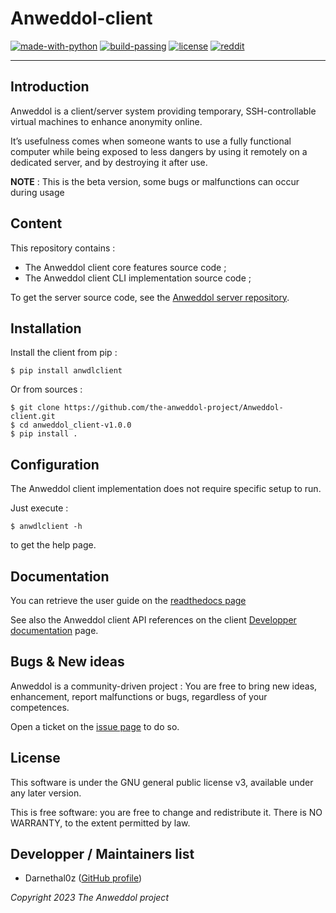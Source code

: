 # Anweddol-client

[![made-with-python](https://img.shields.io/badge/Made%20with-Python-important)](https://www.python.org/)
[![build-passing](https://img.shields.io/badge/build-passing-green.svg)](https://shields.io/)
[![license](https://img.shields.io/badge/license-GPLv3-blue.svg)](https://shields.io/)
[![reddit](https://img.shields.io/reddit/subreddit-subscribers/Anweddol?style=social)](https://www.reddit.com/r/Anweddol/)

---

## Introduction

Anweddol is a client/server system providing temporary, SSH-controllable virtual machines to enhance anonymity online.

It’s usefulness comes when someone wants to use a fully functional computer while being exposed to less dangers by using it remotely on a dedicated server, and by destroying it after use.

**NOTE** : This is the beta version, some bugs or malfunctions can occur during usage

## Content

This repository contains : 

- The Anweddol client core features source code ;
- The Anweddol client CLI implementation source code ;

To get the server source code, see the [Anweddol server repository](https://github.com/the-anweddol-project/Anweddol-server).

## Installation

Install the client from pip : 
```
$ pip install anwdlclient
```

Or from sources : 
```
$ git clone https://github.com/the-anweddol-project/Anweddol-client.git
$ cd anweddol_client-v1.0.0
$ pip install .
```

## Configuration

The Anweddol client implementation does not require specific setup to run.

Just execute : 
```
$ anwdlclient -h
```

to get the help page.

## Documentation

You can retrieve the user guide on the [readthedocs page]()

See also the Anweddol client API references on the client [Developper documentation]() page.

## Bugs & New ideas

Anweddol is a community-driven project : You are free to bring new ideas, enhancement, report malfunctions or bugs, regardless of your competences.

Open a ticket on the [issue page](https://github.com/the-anweddol-project/Anweddol-client/issues) to do so.

## License

This software is under the GNU general public license v3, available under any later version.

This is free software: you are free to change and redistribute it. There is NO WARRANTY, to the extent permitted by law.

## Developper / Maintainers list

- Darnethal0z ([GitHub profile](https://github.com/Darnethal0z))

*Copyright 2023 The Anweddol project*